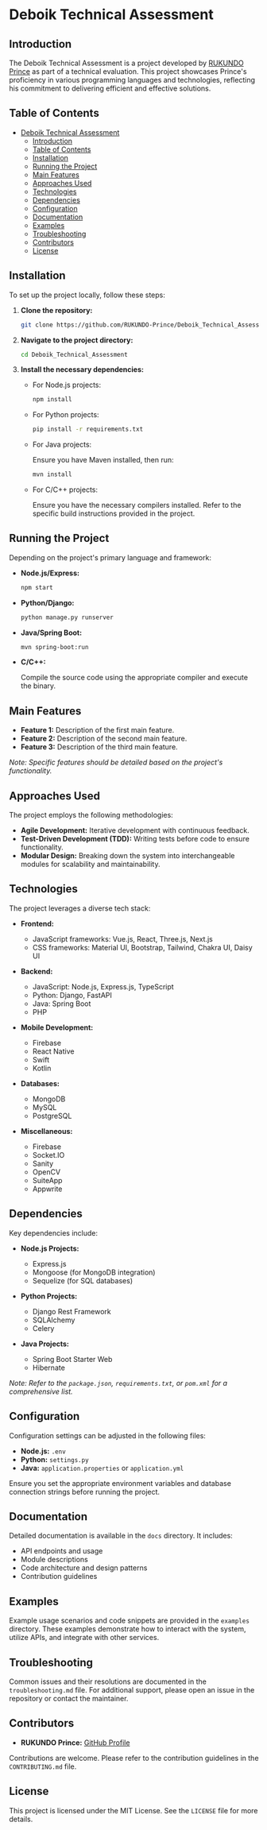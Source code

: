 # Deboik Technical Assessment

## Introduction

The Deboik Technical Assessment is a project developed by [RUKUNDO Prince](https://github.com/RUKUNDO-Prince) as part of a technical evaluation. This project showcases Prince's proficiency in various programming languages and technologies, reflecting his commitment to delivering efficient and effective solutions.

## Table of Contents

- [Deboik Technical Assessment](#deboik-technical-assessment)
  - [Introduction](#introduction)
  - [Table of Contents](#table-of-contents)
  - [Installation](#installation)
  - [Running the Project](#running-the-project)
  - [Main Features](#main-features)
  - [Approaches Used](#approaches-used)
  - [Technologies](#technologies)
  - [Dependencies](#dependencies)
  - [Configuration](#configuration)
  - [Documentation](#documentation)
  - [Examples](#examples)
  - [Troubleshooting](#troubleshooting)
  - [Contributors](#contributors)
  - [License](#license)

## Installation

To set up the project locally, follow these steps:

1. **Clone the repository:**

   ```bash
   git clone https://github.com/RUKUNDO-Prince/Deboik_Technical_Assessment.git
   ```

2. **Navigate to the project directory:**

   ```bash
   cd Deboik_Technical_Assessment
   ```

3. **Install the necessary dependencies:**

   - For Node.js projects:

     ```bash
     npm install
     ```

   - For Python projects:

     ```bash
     pip install -r requirements.txt
     ```

   - For Java projects:

     Ensure you have Maven installed, then run:

     ```bash
     mvn install
     ```

   - For C/C++ projects:

     Ensure you have the necessary compilers installed. Refer to the specific build instructions provided in the project.

## Running the Project

Depending on the project's primary language and framework:

- **Node.js/Express:**

  ```bash
  npm start
  ```

- **Python/Django:**

  ```bash
  python manage.py runserver
  ```

- **Java/Spring Boot:**

  ```bash
  mvn spring-boot:run
  ```

- **C/C++:**

  Compile the source code using the appropriate compiler and execute the binary.

## Main Features

- **Feature 1:** Description of the first main feature.
- **Feature 2:** Description of the second main feature.
- **Feature 3:** Description of the third main feature.

*Note: Specific features should be detailed based on the project's functionality.*

## Approaches Used

The project employs the following methodologies:

- **Agile Development:** Iterative development with continuous feedback.
- **Test-Driven Development (TDD):** Writing tests before code to ensure functionality.
- **Modular Design:** Breaking down the system into interchangeable modules for scalability and maintainability.

## Technologies

The project leverages a diverse tech stack:

- **Frontend:**

  - JavaScript frameworks: Vue.js, React, Three.js, Next.js
  - CSS frameworks: Material UI, Bootstrap, Tailwind, Chakra UI, Daisy UI

- **Backend:**

  - JavaScript: Node.js, Express.js, TypeScript
  - Python: Django, FastAPI
  - Java: Spring Boot
  - PHP

- **Mobile Development:**

  - Firebase
  - React Native
  - Swift
  - Kotlin

- **Databases:**

  - MongoDB
  - MySQL
  - PostgreSQL

- **Miscellaneous:**

  - Firebase
  - Socket.IO
  - Sanity
  - OpenCV
  - SuiteApp
  - Appwrite

## Dependencies

Key dependencies include:

- **Node.js Projects:**

  - Express.js
  - Mongoose (for MongoDB integration)
  - Sequelize (for SQL databases)

- **Python Projects:**

  - Django Rest Framework
  - SQLAlchemy
  - Celery

- **Java Projects:**

  - Spring Boot Starter Web
  - Hibernate

*Note: Refer to the `package.json`, `requirements.txt`, or `pom.xml` for a comprehensive list.*

## Configuration

Configuration settings can be adjusted in the following files:

- **Node.js:** `.env`
- **Python:** `settings.py`
- **Java:** `application.properties` or `application.yml`

Ensure you set the appropriate environment variables and database connection strings before running the project.

## Documentation

Detailed documentation is available in the `docs` directory. It includes:

- API endpoints and usage
- Module descriptions
- Code architecture and design patterns
- Contribution guidelines

## Examples

Example usage scenarios and code snippets are provided in the `examples` directory. These examples demonstrate how to interact with the system, utilize APIs, and integrate with other services.

## Troubleshooting

Common issues and their resolutions are documented in the `troubleshooting.md` file. For additional support, please open an issue in the repository or contact the maintainer.

## Contributors

- **RUKUNDO Prince:** [GitHub Profile](https://github.com/RUKUNDO-Prince)

Contributions are welcome. Please refer to the contribution guidelines in the `CONTRIBUTING.md` file.

## License

This project is licensed under the MIT License. See the `LICENSE` file for more details.